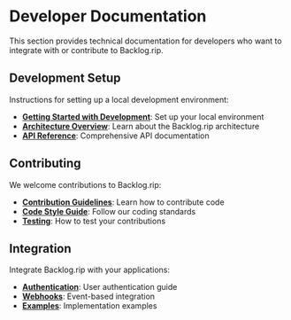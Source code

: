 # Developer Documentation

This section provides technical documentation for developers who want to integrate with or contribute to Backlog.rip.

## Development Setup

Instructions for setting up a local development environment:

- **[Getting Started with Development](/docs/developer/getting-started)**: Set up your local environment
- **[Architecture Overview](/docs/developer/architecture)**: Learn about the Backlog.rip architecture
- **[API Reference](/docs/developer/api-reference)**: Comprehensive API documentation

## Contributing

We welcome contributions to Backlog.rip:

- **[Contribution Guidelines](/docs/developer/contributing)**: Learn how to contribute code
- **[Code Style Guide](/docs/developer/code-style)**: Follow our coding standards
- **[Testing](/docs/developer/testing)**: How to test your contributions

## Integration

Integrate Backlog.rip with your applications:

- **[Authentication](/docs/developer/authentication)**: User authentication guide
- **[Webhooks](/docs/developer/webhooks)**: Event-based integration
- **[Examples](/docs/developer/examples)**: Implementation examples
